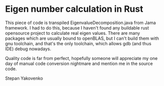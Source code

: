 # Eigen number calculation in Rust

This piece of code is transpiled EigenvalueDecomposition.java from Jama framework.
I had to do this, because I haven't found any buildable rust opensource project
to calculate real eigen values. There are many packages which are usually bound to
openBLAS, but I can't build them with gnu toolchain, and that's the only toolchain, which
allows gdb (and thus IDE) debug nowadays.

Quality code is far from perfect, hopefully someone will appreciate my one day of
manual code conversion nightmare and mention me in the source code.

Stepan Yakovenko
